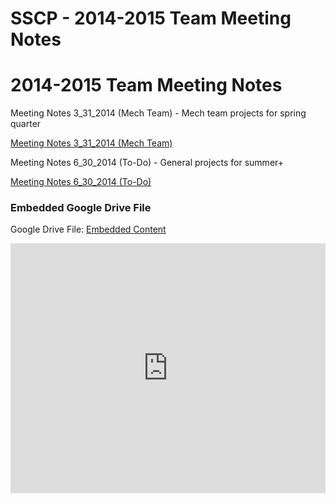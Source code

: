 # SSCP - 2014-2015 Team Meeting Notes

# 2014-2015 Team Meeting Notes

Meeting Notes 3_31_2014 (Mech Team) - Mech team projects for spring quarter

[Meeting Notes 3_31_2014 (Mech Team)](https://docs.google.com/a/stanford.edu/document/d/19EVUngiQS7LSOQ8lZvr81B1BGyw9cbPpPEafsreJ6q4/edit?usp=drive_web)

Meeting Notes 6_30_2014 (To-Do) - General projects for summer+

[Meeting Notes 6_30_2014 (To-Do)](https://docs.google.com/document/d/1qAkzzXe9XFni_qUxqsi8TtaRtnodnbhJ-ehSvcdPvI0/edit?usp=sharing)

[](https://drive.google.com/folderview?id=1YsJYpv4teS5gevjQBcmXnSgOekWJG25v)

### Embedded Google Drive File

Google Drive File: [Embedded Content](https://drive.google.com/embeddedfolderview?id=1YsJYpv4teS5gevjQBcmXnSgOekWJG25v#list)

<iframe width="100%" height="400" src="https://drive.google.com/embeddedfolderview?id=1YsJYpv4teS5gevjQBcmXnSgOekWJG25v#list" frameborder="0"></iframe>

